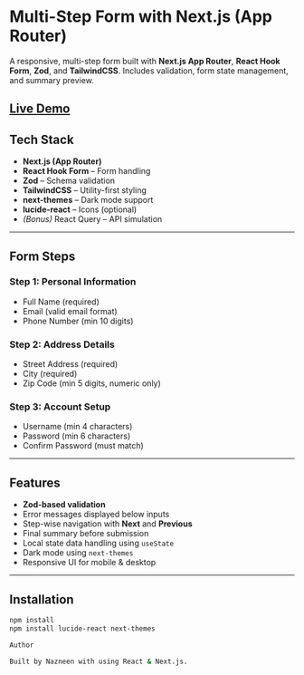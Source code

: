 #  Multi-Step Form with Next.js (App Router)

A responsive, multi-step form built with **Next.js App Router**, **React Hook Form**, **Zod**, and **TailwindCSS**. Includes validation, form state management, and summary preview.

[Live Demo](https://multi-step-form-validation-p41p.vercel.app/)
---

##  Tech Stack

- **Next.js (App Router)**
- **React Hook Form** – Form handling
- **Zod** – Schema validation
- **TailwindCSS** – Utility-first styling
- **next-themes** – Dark mode support
- **lucide-react** – Icons (optional)
- *(Bonus)* React Query  – API simulation

---

##  Form Steps

###  Step 1: Personal Information
- Full Name (required)
- Email (valid email format)
- Phone Number (min 10 digits)

###  Step 2: Address Details
- Street Address (required)
- City (required)
- Zip Code (min 5 digits, numeric only)

###  Step 3: Account Setup
- Username (min 4 characters)
- Password (min 6 characters)
- Confirm Password (must match)

---

##  Features

-  **Zod-based validation**
-  Error messages displayed below inputs
-  Step-wise navigation with **Next** and **Previous**
-  Final summary before submission
-  Local state data handling using `useState`
-  Dark mode using `next-themes`
-  Responsive UI for mobile & desktop

---

##  Installation

```bash
npm install
npm install lucide-react next-themes

Author

Built by Nazneen with using React & Next.js.
